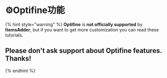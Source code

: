 # ⚙️Optifine功能

{% hint style="warning" %}
**Optifine** is **not officially supported** by **ItemsAdder**, but if you want to get more customization you can read these tutorials.

## Please don't ask support about Optifine features. Thanks!
{% endhint %}

